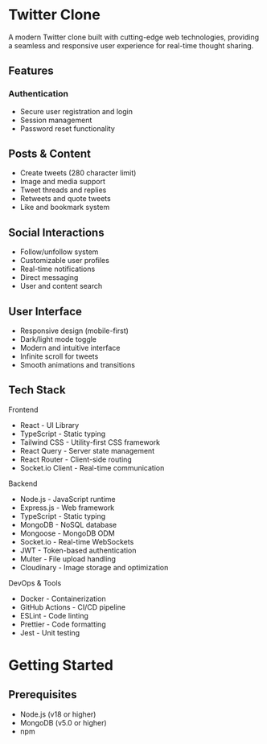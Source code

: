 # Twitter Clone
A modern Twitter clone built with cutting-edge web technologies, providing a seamless and responsive user experience for real-time thought sharing.

## Features
### Authentication
- Secure user registration and login
- Session management
- Password reset functionality

## Posts & Content
- Create tweets (280 character limit)
- Image and media support
- Tweet threads and replies
- Retweets and quote tweets
- Like and bookmark system

## Social Interactions
- Follow/unfollow system
- Customizable user profiles
- Real-time notifications
- Direct messaging
- User and content search

## User Interface
- Responsive design (mobile-first)
- Dark/light mode toggle
- Modern and intuitive interface
- Infinite scroll for tweets
- Smooth animations and transitions

## Tech Stack
Frontend
- React - UI Library
- TypeScript - Static typing
- Tailwind CSS - Utility-first CSS framework
- React Query - Server state management
- React Router - Client-side routing
- Socket.io Client - Real-time communication

Backend
 - Node.js - JavaScript runtime
 - Express.js - Web framework
 - TypeScript - Static typing
 - MongoDB - NoSQL database
 - Mongoose - MongoDB ODM
 - Socket.io - Real-time WebSockets
 - JWT - Token-based authentication
 - Multer - File upload handling
 - Cloudinary - Image storage and optimization

DevOps & Tools
- Docker - Containerization
- GitHub Actions - CI/CD pipeline
- ESLint - Code linting
- Prettier - Code formatting
- Jest - Unit testing

# Getting Started
## Prerequisites
- Node.js (v18 or higher)
- MongoDB (v5.0 or higher)
- npm